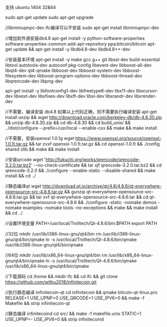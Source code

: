 支持 ubuntu 1404 32&64

sudo apt-get update
sudo apt-get upgrade

//libminiupnpc-dev ifc编译可以不安装
sudo apt-get install libminiupnpc-dev

//增加软件源安装db4.8
apt-get install -y python-software-properties software-properties-common 
add-apt-repository ppa:bitcoin/bitcoin
apt-get update && apt-get install -y libdb4.8-dev libdb4.8++-dev


//安装基本环境
apt-get install -y make gcc g++ git libssl-dev build-essential libtool autotools-dev autoconf pkg-config libevent-dev libboost-all-dev libqt4-dev qt4-qmake libboost-dev libboost-system-dev libboost-filesystem-dev libboost-program-options-dev libboost-thread-dev libqrencode-dev libpng-dev

apt-get install -y libfontconfig1-dev libfreetype6-dev libx11-dev libxcursor-dev libxext-dev libxfixes-dev libxft-dev libxi-dev libxrandr-dev libxrender-dev

//不需要，编译安装 db4.8 如果以上代码正确，则不需要执行编译安装
apt-get install unzip && wget http://download.oracle.com/berkeley-db/db-4.8.30.zip && unzip db-4.8.30.zip && cd db-4.8.30 && cd build_unix/ && ../dist/configure --prefix=/usr/local --enable-cxx && make && make install

//不需要，安装openssl 1.0.1g
wget https://www.openssl.org/source/openssl-1.0.1t.tar.gz && tar zvxf openssl-1.0.1t.tar.gz && cd openssl-1.0.1t &&  ./config shared zlib && make && make install

//安装qrcode
wget 'http://fukuchi.org/works/qrencode/qrencode-3.2.0.tar.bz2' --no-check-certificate && tar xjf qrencode-3.2.0.tar.bz2 && cd qrencode-3.2.0 && ./configure --enable-static --disable-shared && make install && cd ../

//静态编译qt
wget http://download.qt.io/archive/qt/4.8/4.8.6/qt-everywhere-opensource-src-4.8.6.tar.gz && gunzip qt-everywhere-opensource-src-4.8.6.tar.gz && tar xvf qt-everywhere-opensource-src-4.8.6.tar && cd qt-everywhere-opensource-src-4.8.6 && ./configure -static -nomake demos -nomake examples -nomake tools -no-exceptions && make && make install && cd ../

//设置环境变量
PATH=/usr/local/Trolltech/Qt-4.8.6/bin:$PATH
export PATH

//32位
mkdir /usr/lib/i386-linux-gnu/qt4/bin
rm /usr/lib/i386-linux-gnu/qt4/bin/qmake
ln -s /usr/local/Trolltech/Qt-4.8.6/bin/qmake /usr/lib/i386-linux-gnu/qt4/bin/qmake

//64位
mkdir /usr/lib/x86_64-linux-gnu/qt4/bin
rm  /usr/lib/x86_64-linux-gnu/qt4/bin/qmake
ln -s /usr/local/Trolltech/Qt-4.8.6/bin/qmake /usr/lib/x86_64-linux-gnu/qt4/bin/qmake

//下载源码
cd /home && mkdir ifc && cd ifc && git clone https://github.com/withu2018/infinitecoin.git

//执行静态编译 infinitecoin-qt
cd infinitecoin && qmake bitcoin-qt-linux.pro RELEASE=1 USE_UPNP=0 USE_QRCODE=1 USE_IPV6=0 && make -f Makefile && strip infinitecoin-qt

//静态编译 infinitecoind
cd src/ && make -f makefile.unix STATIC=1 USE_UPNP=- USE_IPV6=0 && strip infinitecoind
